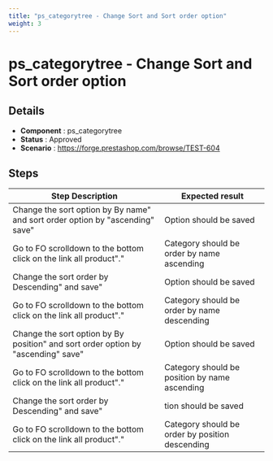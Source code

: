 ```yaml
---
title: "ps_categorytree - Change Sort and Sort order option"
weight: 3
---
```


# ps_categorytree - Change Sort and Sort order option
## Details
* **Component** : ps_categorytree
* **Status** : Approved
* **Scenario** : https://forge.prestashop.com/browse/TEST-604

## Steps
| Step Description | Expected result |
| ----- | ----- |
| Change the sort option by By name" and sort order option by "ascending"  save" | Option should be saved |
| Go to FO scrolldown to the bottom click on the link all product"." | Category should be order by name ascending |
| Change the sort order by Descending" and save" | Option should be saved |
| Go to FO scrolldown to the bottom click on the link all product"." | Category should be order by name descending |
| Change the sort option by By position" and sort order option by "ascending"  save" | Option should be saved |
| Go to FO scrolldown to the bottom click on the link all product"." | Category should be position by name ascending |
| Change the sort order by Descending" and save" | tion should be saved |
| Go to FO scrolldown to the bottom click on the link all product"." | Category should be order by position descending |

